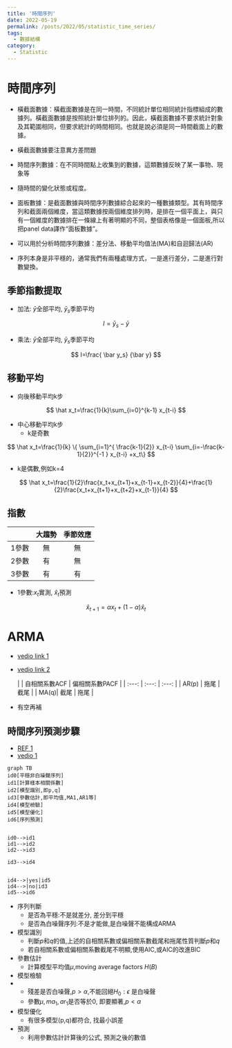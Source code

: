 ```yaml
---
title: '時間序列'
date: 2022-05-19
permalink: /posts/2022/05/statistic_time_series/
tags:
  - 數據結構
category:
  - Statistic
---
```



# 時間序列

- 橫截面數據：橫截面數據是在同一時間，不同統計單位相同統計指標組成的數據列。橫截面數據是按照統計單位排列的。因此，橫截面數據不要求統計對象及其範圍相同，但要求統計的時間相同。也就是說必須是同一時間截面上的數據。
- 橫截面數據要注意異方差問題
- 時間序列數據：在不同時間點上收集到的數據，這類數據反映了某一事物、現象等
- 隨時間的變化狀態或程度。
- 面板數據：是截面數據與時間序列數據綜合起來的一種數據類型。其有時間序列和截面兩個維度，當這類數據按兩個維度排列時，是排在一個平面上，與只有一個維度的數據排在一條線上有著明顯的不同，整個表格像是一個面板,所以把panel data譯作“面板數據”。



- 可以用於分析時間序列數據：差分法、移動平均值法(MA)和自迴歸法(AR)

- 序列本身是非平穩的，通常我們有兩種處理方式，一是進行差分，二是進行對數變換。

## 季節指數提取
- 加法: $\bar y$全部平均, $\bar y_s$季節平均


$$
I=\bar y_s - \bar y
$$

- 乘法: $\bar y$全部平均, $\bar y_s$季節平均

$$
I=\frac{ \bar y_s} {\bar y}
$$


## 移動平均
- 向後移動平均k步



$$
\hat x_t=\frac{1}{k}\sum_{i=0}^{k-1} x_{t-i}
$$

- 中心移動平均k步
  - k是奇數

$$
\hat x_t=\frac{1}{k} \{ \sum_{i=1}^{ \frac{k-1}{2}} x_{t-i} \sum_{i=-\frac{k-1}{2}}^{-1 } x_{t-i} +x_t\}
$$

  - k是偶數,例如k=4

$$
\hat x_t=\frac{1}{2}\frac{x_t+x_{t+1}+x_{t-1}+x_{t-2}}{4}+\frac{1}{2}\frac{x_t+x_{t+1}+x_{t+2}+x_{t-1}}{4}
$$

## 指數

  |       |  大趨勢     | 季節效應      |
| :---: | :---: | :---: |
|    1參數   |  無     |  無     |
|    2參數  |   有    |  無     |
|    3參數   |    有   |   有    |


- 1參數:$x_t$實測, $\hat x_t$預測
  
$$
\hat x_{t+1}=\alpha  x_{t}+(1-\alpha) \hat x_{t}
$$


# ARMA
- [vedio link 1](https://www.bilibili.com/video/BV1Ev411h7nT/?spm_id_from=333.788.recommend_more_video.-1)
- [vedio link 2](https://www.bilibili.com/video/BV18g411u7ms/?spm_id_from=333.788.recommend_more_video.-1)

  |       |  自相關系數ACF     | 偏相關系數PACF      |
| :---: | :---: | :---: |
|    AR(p)   |  拖尾    |  截尾     |
|    MA(q)|   截尾    |  拖尾     |


- 有空再補

## 時間序列預測步驟
- [REF 1](https://www.zhihu.com/question/52866306)
- [vedio 1](https://www.youtube.com/watch?v=wF42Z3R2Bz8)

```mermaid
graph TB
id0[平穩非白噪聲序列]
id1[計算樣本相關係數]
id2[模型識別,即p,q]
id3[參數估計,即平均值,MA1,AR1等]
id4[模型檢驗]
id5[模型優化]
id6[序列預測]


id0-->id1
id1-->id2
id2-->id3

id3-->id4


id4-->|yes|id5
id4-->|no|id3
id5-->id6
```

- 序列判斷
  - 是否為平穩:不是就差分, 差分到平穩
  - 是否為白噪聲序列:不是才能做,是白噪聲不能構成ARMA
- 模型識別
  - 判斷$p$和$q$的值,上述的自相關系數或偏相關系數截尾和拖尾性質判斷$p$和$q$
  - 若自相關系數或偏相關系數截尾不明顯,使用AIC,或AIC的改進BIC
- 參數估計
  - 計算模型平均值$\mu$,moving average factors $H(B)$
- 模型檢驗
- - 殘差是否白噪聲,$p>\alpha$,不能回絕$H_0:\epsilon$ 是白噪聲
  - 參數$\mu,ma_1, ar_1$是否等於0, 即要顯著,$p<\alpha$
- 模型優化
  - 有很多模型(p,q)都符合, 找最小誤差
- 預測
  - 利用參數估計計算後的公式, 預測之後的數值